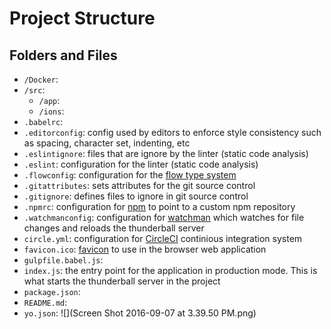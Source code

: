 # Project Structure

## Folders and Files
- `/Docker`:
- `/src`:
  - `/app`:
  - `/ions`:
- `.babelrc`:
- `.editorconfig`: config used by editors to enforce style consistency such as spacing, character set, indenting, etc
- `.eslintignore`: files that are ignore by the linter (static code analysis)
- `.eslint`: configuration for the linter (static code analysis)
- `.flowconfig`: configuration for the [flow type system](https://flowtype.org/)
- `.gitattributes`: sets attributes for the git source control
- `.gitignore`: defines files to ignore in git source control
- `.npmrc`: configuration for [npm](http://www.npmjs.org/) to point to a custom npm repository
- `.watchmanconfig`: configuration for [watchman](https://github.com/facebook/watchman) which watches for file changes and reloads the thunderball server
- `circle.yml`: configuration for [CircleCI](/www.circleci.com) continious integration system
- `favicon.ico`: [favicon](https://en.wikipedia.org/wiki/Favicon) to use in the browser web application
- `gulpfile.babel.js`:
- `index.js`: the entry point for the application in production mode. This is what starts the thunderball server in the project
- `package.json`:
- `README.md`:
- `yo.json`:
![](Screen Shot 2016-09-07 at 3.39.50 PM.png)